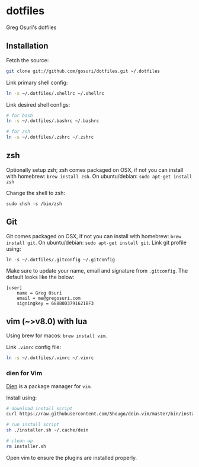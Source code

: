 # dotfiles

Greg Osuri's dotfiles

## Installation

Fetch the source: 

```sh
git clone git://github.com/gosuri/dotfiles.git ~/.dotfiles
```

Link primary shell config:

```sh
ln -s ~/.dotfiles/.shellrc ~/.shellrc
```

Link desired shell configs:

```sh
# for bash
ln -s ~/.dotfiles/.bashrc ~/.bashrc

# for zsh
ln -s ~/.dotfiles/.zshrc ~/.zshrc
```

## zsh 

Optionally setup zsh; zsh comes packaged on OSX, if not you can install with homebrew: `brew install zsh`. On ubuntu/debian: `sudo apt-get install zsh`

Change the shell to zsh:

```
sudo chsh -s /bin/zsh
```

## Git

Git comes packaged on OSX, if not you can install with homebrew: `brew install git`. On ubuntu/debian: `sudo apt-get install git`. Link git profile using:

```
ln -s ~/.dotfiles/.gitconfig ~/.gitconfig
```

Make sure to update your name, email and signature from `.gitconfig`. The default looks like the below:

```
[user]
	name = Greg Osuri
	email = me@gregosuri.com
	signingkey = 688B0D3791621BF3
```

## vim (~>v8.0) with lua

Using brew for macos: `brew install vim`.

Link `.vimrc` config file:

```sh
ln -s ~/.dotfiles/.vimrc ~/.vimrc
```

### dien for Vim

[Dien](https://github.com/Shougo/dein.vim) is a package manager for `vim`.

Install using:

```sh
# download install script
curl https://raw.githubusercontent.com/Shougo/dein.vim/master/bin/installer.sh > installer.sh

# run install script
sh ./installer.sh ~/.cache/dein

# clean up
rm installer.sh
```

Open vim to ensure the plugins are installed properly.
